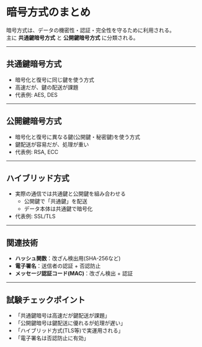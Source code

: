 # 暗号方式のまとめ

暗号方式は、データの機密性・認証・完全性を守るために利用される。  
主に **共通鍵暗号方式** と **公開鍵暗号方式** に分類される。

---

## 共通鍵暗号方式
- 暗号化と復号に同じ鍵を使う方式  
- 高速だが、鍵の配送が課題  
- 代表例: AES, DES

---

## 公開鍵暗号方式
- 暗号化と復号に異なる鍵(公開鍵・秘密鍵)を使う方式  
- 鍵配送が容易だが、処理が重い  
- 代表例: RSA, ECC

---

## ハイブリッド方式
- 実際の通信では共通鍵と公開鍵を組み合わせる  
  - 公開鍵で「共通鍵」を配送  
  - データ本体は共通鍵で暗号化  
- 代表例: SSL/TLS

---

## 関連技術
- **ハッシュ関数**：改ざん検出用(SHA-256など)  
- **電子署名**：送信者の認証 + 否認防止  
- **メッセージ認証コード(MAC)**：改ざん検出 + 認証

---

## 試験チェックポイント
- 「共通鍵暗号は高速だが鍵配送が課題」  
- 「公開鍵暗号は鍵配送に優れるが処理が遅い」  
- 「ハイブリッド方式(TLS等)で実運用される」  
- 「電子署名は否認防止に有効」

